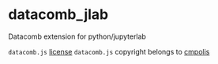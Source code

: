 # datacomb_jlab
Datacomb extension for python/jupyterlab

`datacomb.js` [license](https://github.com/cmpolis/datacomb/blob/master/LICENSE)
`datacomb.js` copyright belongs to [cmpolis](https://github.com/cmpolis)
